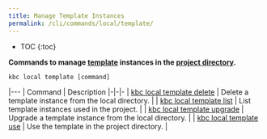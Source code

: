 ```yaml
---
title: Manage Template Instances
permalink: /cli/commands/local/template/
---
```


* TOC
{:toc}

**Commands to manage [template](/cli/templates/structure/#template) instances in the [project directory](/cli/structure/).**

```
kbc local template [command]
```

|---
| Command | Description
|-|-|-
| [kbc local template delete](/cli/commands/local/template/delete/) | Delete a template instance from the local directory. |
| [kbc local template list](/cli/commands/local/template/list/) | List template instances used in the project. |
| [kbc local template upgrade](/cli/commands/local/template/upgrade/) | Upgrade a template instance from the local directory. |
| [kbc local template use](/cli/commands/local/template/use/) | Use the template in the project directory. |
